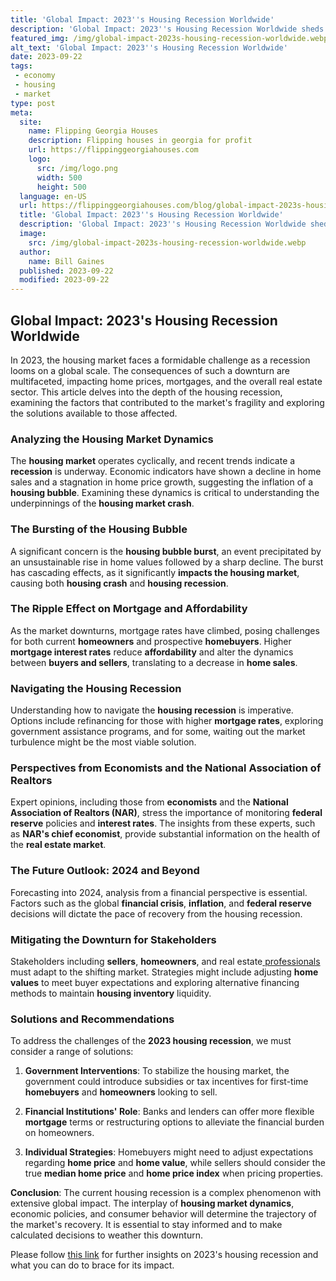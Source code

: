 ```yaml
---
title: 'Global Impact: 2023''s Housing Recession Worldwide'
description: 'Global Impact: 2023''s Housing Recession Worldwide sheds light on the global housing crisis, offering insights into the recession''s implications on economies and societies.'
featured_img: /img/global-impact-2023s-housing-recession-worldwide.webp
alt_text: 'Global Impact: 2023''s Housing Recession Worldwide'
date: 2023-09-22
tags:
 - economy
 - housing
 - market
type: post
meta:
  site:
    name: Flipping Georgia Houses
    description: Flipping houses in georgia for profit
    url: https://flippinggeorgiahouses.com
    logo:
      src: /img/logo.png
      width: 500
      height: 500
  language: en-US
  url: https://flippinggeorgiahouses.com/blog/global-impact-2023s-housing-recession-worldwide
  title: 'Global Impact: 2023''s Housing Recession Worldwide'
  description: 'Global Impact: 2023''s Housing Recession Worldwide sheds light on the global housing crisis, offering insights into the recession''s implications on economies and societies.'
  image:
    src: /img/global-impact-2023s-housing-recession-worldwide.webp
  author:
    name: Bill Gaines
  published: 2023-09-22
  modified: 2023-09-22
---
```



## Global Impact: 2023's Housing Recession Worldwide

In 2023, the housing market faces a formidable challenge as a recession looms on a global scale. The consequences of such a downturn are multifaceted, impacting home prices, mortgages, and the overall real estate sector. This article delves into the depth of the housing recession, examining the factors that contributed to the market's fragility and exploring the solutions available to those affected.

### Analyzing the Housing Market Dynamics
The **housing market** operates cyclically, and recent trends indicate a **recession** is underway. Economic indicators have shown a decline in home sales and a stagnation in home price growth, suggesting the inflation of a **housing bubble**. Examining these dynamics is critical to understanding the underpinnings of the **housing market crash**.

### The Bursting of the Housing Bubble
A significant concern is the **housing bubble burst**, an event precipitated by an unsustainable rise in home values followed by a sharp decline. The burst has cascading effects, as it significantly **impacts the housing market**, causing both **housing crash** and **housing recession**. 

### The Ripple Effect on Mortgage and Affordability
As the market downturns, mortgage rates have climbed, posing challenges for both current **homeowners** and prospective **homebuyers**. Higher **mortgage interest rates** reduce **affordability** and alter the dynamics between **buyers and sellers**, translating to a decrease in **home sales**.

### Navigating the Housing Recession
Understanding how to navigate the **housing recession** is imperative. Options include refinancing for those with higher **mortgage rates**, exploring government assistance programs, and for some, waiting out the market turbulence might be the most viable solution.

### Perspectives from Economists and the National Association of Realtors
Expert opinions, including those from **economists** and the **National Association of Realtors (NAR)**, stress the importance of monitoring **federal reserve** policies and **interest rates**. The insights from these experts, such as **NAR's chief economist**, provide substantial information on the health of the **real estate market**.

### The Future Outlook: 2024 and Beyond
Forecasting into 2024, analysis from a financial perspective is essential. Factors such as the global **financial crisis**, **inflation**, and **federal reserve** decisions will dictate the pace of recovery from the housing recession.

### Mitigating the Downturn for Stakeholders
Stakeholders including **sellers**, **homeowners**, and real estate[  professionals  ](https://flippinggeorgiahouses.com/blog/navigating-mortgages-in-the-2023-housing-slump)must adapt to the shifting market. Strategies might include adjusting **home values** to meet buyer expectations and exploring alternative financing methods to maintain **housing inventory** liquidity.

### Solutions and Recommendations
To address the challenges of the **2023 housing recession**, we must consider a range of solutions:

1. **Government Interventions**: To stabilize the housing market, the government could introduce subsidies or tax incentives for first-time **homebuyers** and **homeowners** looking to sell.
   
2. **Financial Institutions' Role**: Banks and lenders can offer more flexible **mortgage** terms or restructuring options to alleviate the financial burden on homeowners.

3. **Individual Strategies**: Homebuyers might need to adjust expectations regarding **home price** and **home value**, while sellers should consider the true **median home price** and **home price index** when pricing properties.

**Conclusion**: The current housing recession is a complex phenomenon with extensive global impact. The interplay of **housing market dynamics**, economic policies, and consumer behavior will determine the trajectory of the market's recovery. It is essential to stay informed and to make calculated decisions to weather this downturn.

Please follow [this link](https://flippinggeorgiahouses.com/blog/the-impending-housing-recession-brace-for-impact/) for further insights on 2023's housing recession and what you can do to brace for its impact.